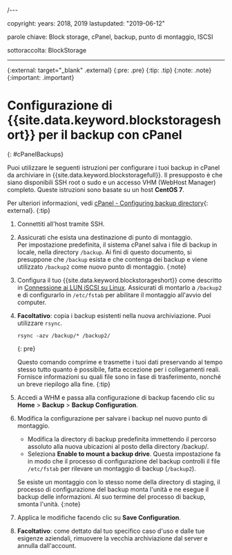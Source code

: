 /---

copyright:
  years: 2018, 2019
lastupdated: "2019-06-12"

parole chiave: Block storage, cPanel, backup, punto di montaggio, ISCSI

sottoraccolta: BlockStorage

---
{:external: target="_blank" .external}
{:pre: .pre}
{:tip: .tip}
{:note: .note}
{:important: .important}

# Configurazione di {{site.data.keyword.blockstorageshort}} per il backup con cPanel
{: #cPanelBackups}

Puoi utilizzare le seguenti istruzioni per configurare i tuoi backup in cPanel da archiviare in {{site.data.keyword.blockstoragefull}}. Il presupposto è che siano disponibili SSH root o sudo e un accesso VHM (WebHost Manager) completo. Queste istruzioni sono basate su un host **CentOS 7**.

Per ulteriori informazioni, vedi [cPanel - Configuring backup directory](https://docs.cpanel.net/display/68Docs/Backup+Configuration#BackupConfiguration-ConfigureBackupDirectory){: external}.
{:tip}

1. Connettiti all'host tramite SSH.

2. Assicurati che esista una destinazione di punto di montaggio. <br />
   Per impostazione predefinita, il sistema cPanel salva i file di backup in locale, nella directory `/backup`. Ai fini di questo documento, si presuppone che `/backup` esista e che contenga dei backup e viene utilizzato `/backup2` come nuovo punto di montaggio.
   {:note}

3. Configura il tuo {{site.data.keyword.blockstorageshort}} come descritto in [Connessione ai LUN iSCSI su Linux](/docs/infrastructure/BlockStorage?topic=BlockStorage-mountingLinux#mountingLinux). Assicurati di montarlo a `/backup2` e di configurarlo in `/etc/fstab` per abilitare il montaggio all'avvio del computer.

4. **Facoltativo**: copia i backup esistenti nella nuova archiviazione. Puoi utilizzare `rsync`.
   ```
   rsync -azv /backup/* /backup2/
   ```
   {: pre}

    Questo comando comprime e trasmette i tuoi dati preservando al tempo stesso tutto quanto è possibile, fatta eccezione per i collegamenti reali. Fornisce informazioni su quali file sono in fase di trasferimento, nonché un breve riepilogo alla fine.
    {:tip}

5. Accedi a WHM e passa alla configurazione di backup facendo clic su **Home** > **Backup** > **Backup Configuration**.

6. Modifica la configurazione per salvare i backup nel nuovo punto di montaggio.
    - Modifica la directory di backup predefinita immettendo il percorso assoluto alla nuova ubicazioni al posto della directory /backup/.
    - Seleziona **Enable to mount a backup drive**. Questa impostazione fa in modo che il processo di configurazione del backup controlli il file `/etc/fstab` per rilevare un montaggio di backup (`/backup2`). <br />

    Se esiste un montaggio con lo stesso nome della directory di staging, il processo di configurazione del backup monta l'unità e ne esegue il backup delle informazioni. Al suo termine del processo di backup, smonta l'unità.
    {:note}

7. Applica le modifiche facendo clic su **Save Configuration**.

8. **Facoltativo**: come dettato dal tuo specifico caso d'uso e dalle tue esigenze aziendali, rimuovere la vecchia archiviazione dal server e annulla dall'account.
